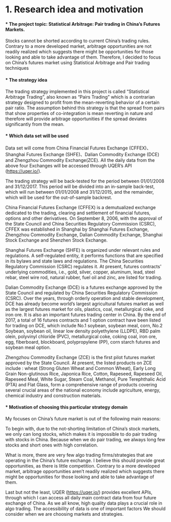 # 1. Research idea and motivation
#### * The project topic: Statistical Arbitrage: Pair trading in China’s Futures Markets.
Stocks cannot be shorted according to current China’s trading rules. Contrary to a more developed market, arbitrage opportunities are not readily realized which suggests there might be opportunities for those looking and able to take advantage of them. Therefore, I decided to focus on China’s futures market using Statistical Arbitrage and Pair trading techniques

#### * The strategy idea
The trading strategy implemented in this project is called “Statistical Arbitrage Trading”, also known as “Pairs Trading” which is a contrarian strategy designed to profit from the mean-reverting behavior of a certain pair ratio. The assumption behind this strategy is that the spread from pairs that show properties of co-integration is mean reverting in nature and therefore will provide arbitrage opportunities if the spread deviates significantly from the mean.

#### * Which data set will be used
Data set will come from China Financial Futures Exchange (CFFEX)、Shanghai Futures Exchange (SHFE)、Dalian Commodity Exchange (DCE) and Zhengzhou Commodity Exchange(ZCE). All the daily data from the above four Exchanges will be accessed through UQER’s API (https://uqer.io/).

The trading strategy will be back-tested for the period between 01/01/2008 and 31/12/2017. This period will be divided into an in-sample back-test, which will run between 01/01/2008 and 31/12/2015, and the remainder, which will be used for the out-of-sample backrest.

China Financial Futures Exchange (CFFEX) is a demutualized exchange dedicated to the trading, clearing and settlement of financial futures, options and other derivatives. On September 8, 2006, with the approval of the State Council and China Securities Regulatory Commission (CSRC), CFFEX was established in Shanghai by Shanghai Futures Exchange, Zhengzhou Commodity Exchange, Dalian Commodity Exchange, Shanghai Stock Exchange and Shenzhen Stock Exchange.

Shanghai Futures Exchange (SHFE) is organized under relevant rules and regulations. A self-regulated entity, it performs functions that are specified in its bylaws and state laws and regulations. The China Securities Regulatory Commission (CSRC) regulates it. At present, futures contracts' underlying commodities, i.e., gold, silver, copper, aluminum, lead, steel rebar, steel wire rod, natural rubber, fuel oil and zinc, are listed for trading.

Dalian Commodity Exchange (DCE) is a futures exchange approved by the State Council and regulated by China Securities Regulatory Commission (CSRC). Over the years, through orderly operation and stable development, DCE has already become world’s largest agricultural futures market as well as the largest futures market for oils, plastics, coal, metallurgical coke, and iron ore. It is also an important futures trading center in China. By the end of 2017, a total of 16 futures contracts and 1 option contract have been listed for trading on DCE, which include No.1 soybean, soybean meal, corn, No.2 Soybean, soybean oil, linear low density polyethylene (LLDPE), RBD palm olein, polyvinyl chloride (PVC), metallurgical coke, coking coal, iron ore, egg, fiberboard, blockboard, polypropylene (PP), corn starch futures and soybean meal option.

Zhengzhou Commodity Exchange (ZCE) is the first pilot futures market approved by the State Council. At present, the listed products on ZCE include : wheat (Strong Gluten Wheat and Common Wheat), Early Long Grain Non-glutinous Rice, Japonica Rice, Cotton, Rapeseed, Rapeseed Oil, Rapeseed Meal, White Sugar, Steam Coal, Methanol, Pure Terephthalic Acid (PTA) and Flat Glass, form a comprehensive range of products covering several crucial areas of the national economy include agriculture, energy, chemical industry and construction materials.

#### * Motivation of choosing this particular strategy domain

My focuses on China’s future market is out of the following main reasons:

To begin with, due to the not-shorting limitation of China’s stock markets, we only can long stocks, which makes it is impossible to do pair trading with stocks in China. Because when we do pair trading, we always long few stocks and short ones with high correlation.

What is more, there are very few algo trading firms/strategies that are operating in the China’s future exchange. I believe this should provide great opportunities, as there is little competition. Contrary to a more developed market, arbitrage opportunities aren’t readily realized which suggests there might be opportunities for those looking and able to take advantage of them.

Last but not the least, UQER (https://uqer.io/) provides excellent APIs, through which I can access all daily main contract data from four future exchange of China. As we all know, high quality data plays a crucial role in algo trading. The accessibility of data is one of important factors We should consider when we are choosing markets and strategies.
